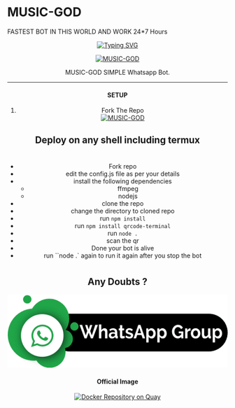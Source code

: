 # MUSIC-GOD
FASTEST BOT IN THIS WORLD AND WORK 24*7 Hours
<div align="center">
<a href="https://git.io/typing-svg"><img src="https://readme-typing-svg.demolab.com?font=Ribeye&size=50&pause=1000&color=G0B1&center=true&width=910&height=100&lines=YouTube+Channel+TECH+GOD;SIMPLE+Bot+MUSIC+GOD;WA+NUMBER+*+91+9012008456;PROGRAM+By+TECH+GOD" alt="Typing SVG" /></a>
<p align="center">  
  <a href="https://youtube.com/@techgod143">
    <img alt=MUSIC-GOD height="300" src="https://i.imgur.com/oYoObSY.jpg">
   
</a> 
    
</p>
<p align="center">
<a 

####  
MUSIC-GOD SIMPLE Whatsapp Bot.

***

#### SETUP

1. Fork The Repo
    <br>
<a href="https://github.com/techgod143/MUSIC-GOD/fork"><img title="MUSIC-GOD" src="https://img.shields.io/badge/FORK MUSIC GOD-h?color=GREEN&style=for-the-badge&logo=stackshare"></a>



## Deploy on any shell including termux

#
- Fork repo
- edit the config.js file as per your details
- install the following dependencies
  - ffmpeg
  - nodejs
- clone the repo
- change the directory to cloned repo
- run `npm install`
- run `npm install qrcode-terminal`
- run `node .`
- scan the qr
- Done your bot is alive
- run ``node .` again to run it again after you stop the bot
#


## Any Doubts ?

[![JOIN WHATSAPP GROUP](https://raw.githubusercontent.com/Neeraj-x0/Neeraj-x0/main/photos/suddidina-join-whatsapp.png)]([https://chat.whatsapp.com/ESiNt1pudB1Js6QRZtM0jg](https://chat.whatsapp.com/CiKDR7Jo4ZV8upo7EGAvc9))

#### Official Image

[![Docker Repository on Quay](https://quay.io/repository/xelectra/xasena/status "Docker Repository on Quay")](https://quay.io/repository/xelectra/xasena)
